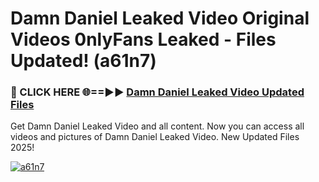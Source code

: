 # Damn Daniel Leaked Video Original Videos 0nlyFans Leaked - Files Updated! (a61n7)

<h3>🔴 CLICK HERE 🌐==►► <a href="https://tinyurl.com/2jnfzry5" rel="nofollow">Damn Daniel Leaked Video Updated Files</a></h3>

Get Damn Daniel Leaked Video and all content. Now you can access all videos and pictures of Damn Daniel Leaked Video. New Updated Files 2025!

[![a61n7](https://i.imgur.com/GyGTBgg.gif)](https://tinyurl.com/2jnfzry5)
